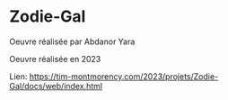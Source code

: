 # Zodie-Gal

Oeuvre réalisée par Abdanor Yara

Oeuvre réalisée en 2023

Lien: https://tim-montmorency.com/2023/projets/Zodie-Gal/docs/web/index.html
